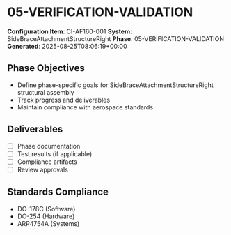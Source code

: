 # 05-VERIFICATION-VALIDATION

**Configuration Item**: CI-AF160-001
**System**: SideBraceAttachmentStructureRight
**Phase**: 05-VERIFICATION-VALIDATION
**Generated**: 2025-08-25T08:06:19+00:00

## Phase Objectives
- Define phase-specific goals for SideBraceAttachmentStructureRight structural assembly
- Track progress and deliverables
- Maintain compliance with aerospace standards

## Deliverables
- [ ] Phase documentation
- [ ] Test results (if applicable)
- [ ] Compliance artifacts
- [ ] Review approvals

## Standards Compliance
- DO-178C (Software)
- DO-254 (Hardware)
- ARP4754A (Systems)

